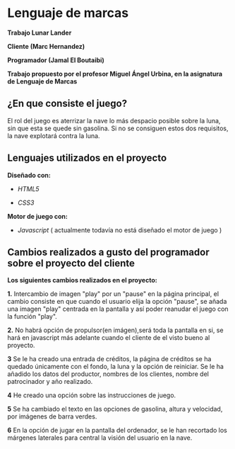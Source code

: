 # Lenguaje de marcas

**Trabajo Lunar Lander**

**Cliente (Marc Hernandez)**

**Programador (Jamal El Boutaibi)**

**Trabajo propuesto por el profesor Miguel Ángel Urbina, en la asignatura de Lenguaje de Marcas**

## ¿En que consiste el juego?

El rol del juego es aterrizar la nave lo más despacio posible sobre la luna, sin que esta se quede sin gasolina. Si no se consiguen estos 
dos requisitos, la nave explotará contra la luna.

## Lenguajes utilizados en el proyecto

**Diseñado con:**

+ *HTML5*

+ *CSS3*

**Motor de juego con:**

+ *Javascript* ( actualmente todavía no está diseñado el motor de juego )

## Cambios realizados a gusto del programador sobre el proyecto del cliente


**Los siguientes cambios realizados en el proyecto:**

**1.** Intercambio de imagen "play" por un "pause" en la página principal, el cambio consiste en que cuando el usuario elija la opción "pause", se añada una imagen "play" centrada en la pantalla y así poder reanudar el juego con la función "play".

**2.** No habrá opción de propulsor(en imágen),será toda la pantalla en si, se hará en javascript más adelante cuando el cliente de el visto bueno al proyecto.

**3** Se le ha creado una entrada de créditos, la página de créditos se ha quedado únicamente con el fondo, la luna y la opción de reiniciar. Se le ha añadido los datos del productor, nombres de los clientes, nombre del patrocinador y año realizado.

**4** He creado una opción sobre las instrucciones de juego.

**5** Se ha cambiado el texto en las  opciones de gasolina, altura y velocidad, por imágenes de barra verdes.

**6** En la opción de jugar en la pantalla del ordenador, se le han recortado los márgenes laterales para central la visión del usuario
en la nave.



